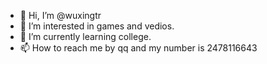 - 👋 Hi, I’m @wuxingtr
- 👀 I’m interested in games and vedios.
- 🌱 I’m currently learning college.
- 📫 How to reach me by qq and my number is 2478116643 
<!---
wuxingtr/wuxingtr is a ✨ special ✨ repository because its `README.md` (this file) appears on your GitHub profile.
You can click the Preview link to take a look at your changes.
--->
